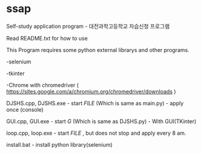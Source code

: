 # ssap
Self-study application program - 대전과학고등학교 자습신청 프로그램

Read README.txt for how to use

This Program requires some python external librarys and other programs.

-selenium

-tkinter

-Chrome with chromedriver ( https://sites.google.com/a/chromium.org/chromedriver/downloads )

DJSHS.cpp, DJSHS.exe - start _FILE_ (Which is same as main.py) - apply once (console)

GUI.cpp, GUI.exe - start _G_ (Which is same as DJSHS.py) - With GUI(TKinter)

loop.cpp, loop.exe - start _FILE_ , but does not stop and apply every 8 am.

install.bat - install python library(selenium)
